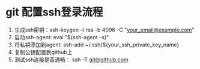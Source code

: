 # git 配置ssh登录流程

1. 生成ssh密钥：ssh-keygen -t rsa -b 4096 -C "your_email@example.com"
2. 启动ssh-agent: eval "$(ssh-agent -s)"
3. 将私钥添加到agent: ssh-add ~/.ssh/${your_ssh_private_key_name}
4. 复制公钥配置到github上
5. 测试ssh连接是否通畅： ssh -T git@github.com

